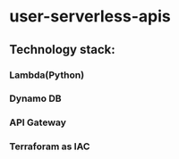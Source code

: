 # user-serverless-apis
## Technology stack: 
### Lambda(Python) 
### Dynamo DB
### API Gateway
### Terraforam as IAC 

